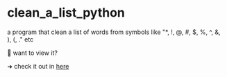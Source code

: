 # clean_a_list_python

a program that clean a list of words from symbols like "*, !, @, #, $, %, ^, &, ), (, ." etc

:pushpin: want to view it?

➜ check it out in [here](https://repl.it/@yasminhillis/RecentMushyBlog#main.py)
